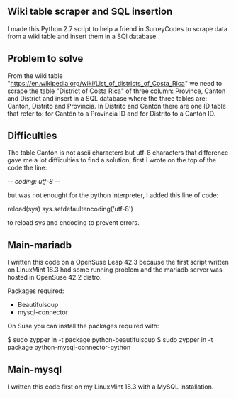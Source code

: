 ## Wiki table scraper and SQL insertion

I made this Python 2.7 script to help a friend in SurreyCodes to scrape data from a wiki table and insert them in a SQl database.

## Problem to solve

From the wiki table "https://en.wikipedia.org/wiki/List_of_districts_of_Costa_Rica" we need to scrape the table "District of Costa Rica" of three column: Province, Canton and District and insert in a SQL database where the three tables are: Cantón, Distrito and Provincia.
In Distrito and Cantón there are one ID table that refer to: for Cantón to a Provincia ID and for Distrito to a Cantón ID.

## Difficulties

The table Cantón is not ascii characters but utf-8 characters that difference gave me a lot difficulties to find a solution, first I wrote on the top of the code the line:

-*- coding: utf-8 -*-

but was not enought for the python interpreter, I added  this line of code:

reload(sys)
sys.setdefaultencoding('utf-8')

to reload sys and encoding to prevent errors.

## Main-mariadb

I written this code on a OpenSuse Leap 42.3 because the first script written on LinuxMint 18.3 had some running problem and the mariadb server was hosted in OpenSuse 42.2 distro.

Packages required:

- Beautifulsoup
- mysql-connector

On Suse you can install the packages required with:

$ sudo zypper in -t package python-beautifulsoup
$ sudo zypper in -t package python-mysql-connector-python

## Main-mysql

I written this code first on my LinuxMint 18.3 with a MySQL installation.

